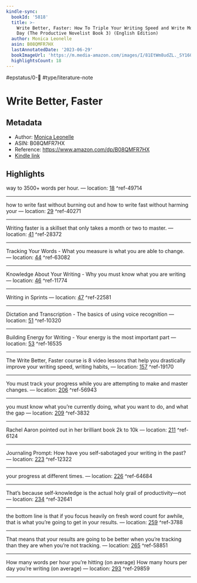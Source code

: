 ```yaml
---
kindle-sync:
  bookId: '5818'
  title: >-
    Write Better, Faster: How To Triple Your Writing Speed and Write More Every
    Day (The Productive Novelist Book 3) (English Edition)
  author: Monica Leonelle
  asin: B08QMFR7HX
  lastAnnotatedDate: '2023-06-29'
  bookImageUrl: 'https://m.media-amazon.com/images/I/81EtWm8udZL._SY160.jpg'
  highlightsCount: 18
---
```

#epstatus/0-🌰
#type/literature-note


# Write Better, Faster
## Metadata
* Author: [Monica Leonelle](https://www.amazon.comundefined)
* ASIN: B08QMFR7HX
* Reference: https://www.amazon.com/dp/B08QMFR7HX
* [Kindle link](kindle://book?action=open&asin=B08QMFR7HX)

## Highlights
way to 3500+ words per hour. — location: [18](kindle://book?action=open&asin=B08QMFR7HX&location=18) ^ref-49714

---
how to write fast without burning out and how to write fast without harming your — location: [29](kindle://book?action=open&asin=B08QMFR7HX&location=29) ^ref-40271

---
Writing faster is a skillset that only takes a month or two to master. — location: [41](kindle://book?action=open&asin=B08QMFR7HX&location=41) ^ref-28372

---
Tracking Your Words - What you measure is what you are able to change. — location: [44](kindle://book?action=open&asin=B08QMFR7HX&location=44) ^ref-63082

---
Knowledge About Your Writing - Why you must know what you are writing — location: [46](kindle://book?action=open&asin=B08QMFR7HX&location=46) ^ref-11774

---
Writing in Sprints — location: [47](kindle://book?action=open&asin=B08QMFR7HX&location=47) ^ref-22581

---
Dictation and Transcription - The basics of using voice recognition — location: [51](kindle://book?action=open&asin=B08QMFR7HX&location=51) ^ref-10320

---
Building Energy for Writing - Your energy is the most important part — location: [53](kindle://book?action=open&asin=B08QMFR7HX&location=53) ^ref-16535

---
The Write Better, Faster course is 8 video lessons that help you drastically improve your writing speed, writing habits, — location: [157](kindle://book?action=open&asin=B08QMFR7HX&location=157) ^ref-19170

---
You must track your progress while you are attempting to make and master changes. — location: [206](kindle://book?action=open&asin=B08QMFR7HX&location=206) ^ref-56943

---
you must know what you’re currently doing, what you want to do, and what the gap — location: [209](kindle://book?action=open&asin=B08QMFR7HX&location=209) ^ref-3832

---
Rachel Aaron pointed out in her brilliant book 2k to 10k — location: [211](kindle://book?action=open&asin=B08QMFR7HX&location=211) ^ref-6124

---
Journaling Prompt: How have you self-sabotaged your writing in the past? — location: [223](kindle://book?action=open&asin=B08QMFR7HX&location=223) ^ref-12322

---
your progress at different times. — location: [226](kindle://book?action=open&asin=B08QMFR7HX&location=226) ^ref-64684

---
That’s because self-knowledge is the actual holy grail of productivity—not — location: [234](kindle://book?action=open&asin=B08QMFR7HX&location=234) ^ref-32641

---
the bottom line is that if you focus heavily on fresh word count for awhile, that is what you’re going to get in your results. — location: [259](kindle://book?action=open&asin=B08QMFR7HX&location=259) ^ref-3788

---
That means that your results are going to be better when you’re tracking than they are when you’re not tracking. — location: [265](kindle://book?action=open&asin=B08QMFR7HX&location=265) ^ref-58851

---
How many words per hour you’re hitting (on average) How many hours per day you’re writing (on average) — location: [293](kindle://book?action=open&asin=B08QMFR7HX&location=293) ^ref-29859

---
